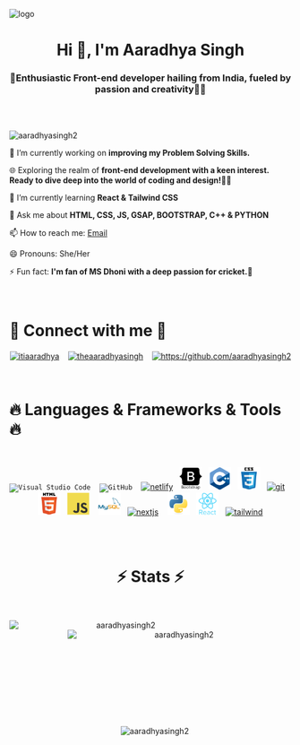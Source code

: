 ![logo](https://camo.githubusercontent.com/48ec00ed4c84e771db4a1db90b56352923a8d644452a32b434d68e97006c9337/68747470733a2f2f63686b736b696c6c732e636f6d2f77702d636f6e74656e742f75706c6f6164732f323032302f30342f504e432d416e696d617465642d42616e6e6572732e676966)
<h1 align="center">Hi 👋, I'm Aaradhya Singh</h1>
<h3 align="center">🚀Enthusiastic Front-end developer hailing from India, fueled by passion and creativity👩‍💻</h3>
<br><br>
<p align="left"> <img src="https://komarev.com/ghpvc/?username=aaradhyasingh2&label=Profile%20views&color=0e75b6&style=flat" alt="aaradhyasingh2" width="200"/></p>

🔭 I’m currently working on **improving my Problem Solving Skills.**

🌐 Exploring the realm of **front-end development with a keen interest. Ready to dive deep into the world of coding and design!👨‍💻**

🌱 I’m currently learning **React & Tailwind CSS**

💬 Ask me about **HTML, CSS, JS, GSAP, BOOTSTRAP, C++ & PYTHON**

📫 How to reach me: <a href="mailto: aaradhyas438@gmail.com">Email</a>
  
😄 Pronouns: She/Her

⚡ Fun fact: **I'm fan of MS Dhoni with a deep passion for cricket.🏏**
<br><br><br>
<h1 align="left">📧 Connect with me 📧</h1>
<p align="center">
<a href="https://twitter.com/itiaaradhya" target="blank"><img align="center" src="https://raw.githubusercontent.com/rahuldkjain/github-profile-readme-generator/master/src/images/icons/Social/twitter.svg" alt="itiaaradhya" height="30" width="40" /></a>&nbsp;&nbsp;&nbsp;
<a href="https://linkedin.com/in/theaaradhyasingh" target="blank"><img align="center" src="https://raw.githubusercontent.com/rahuldkjain/github-profile-readme-generator/master/src/images/icons/Social/linked-in-alt.svg" alt="theaaradhyasingh" height="30" width="40" /></a>&nbsp;&nbsp;&nbsp;
<a href="https://github.com/aaradhyasingh2" target="_blank"><img src="https://encrypted-tbn0.gstatic.com/images?q=tbn:ANd9GcRrjM9papizTbbsCBFN17Zu2SLi5oNIpSq4WQ&usqp=CAU" alt="https://github.com/aaradhyasingh2" height="40" align="center"/></a>
</p>
<br/>
<h1 align="left">🔥 Languages & Frameworks & Tools 🔥</h1>
<br>
<p align="Center">
  <code><img title="Visual Studio Code" height="30" src="https://w7.pngwing.com/pngs/905/947/png-transparent-microsoft-visual-studio-code-alt-macos-bigsur-icon-thumbnail.png"></code>&nbsp;&nbsp;&nbsp;
   <code><img title="GitHub" height="30" src="https://encrypted-tbn0.gstatic.com/images?q=tbn:ANd9GcRrjM9papizTbbsCBFN17Zu2SLi5oNIpSq4WQ&usqp=CAU"></code>&nbsp;&nbsp;&nbsp;
<a href="https://netlify.org/" target="_blank"><img title="Netlify" src="https://camo.githubusercontent.com/92dde1e7c42c013a5fce4dfeee0843f06710bfd38a610885e33a273c7eca0d22/68747470733a2f2f696d672e736869656c64732e696f2f62616467652f4e65746c6966792d3030433742373f7374796c653d666f722d7468652d6261646765266c6f676f3d6e65746c696679266c6f676f436f6c6f723d7768697465" alt="netlify" width="45" height="30"/></a>&nbsp;&nbsp;&nbsp;<a href="https://getbootstrap.com" target="_blank" rel="noreferrer"><img title="Bootstrap" src="https://raw.githubusercontent.com/devicons/devicon/master/icons/bootstrap/bootstrap-plain-wordmark.svg" alt="bootstrap" width="40" height="40"/></a>&nbsp;&nbsp;&nbsp;<a href="https://www.w3schools.com/cpp/" target="_blank" rel="noreferrer"><img title="C++" src="https://raw.githubusercontent.com/devicons/devicon/master/icons/cplusplus/cplusplus-original.svg" alt="cplusplus" width="40" height="40"/></a>&nbsp;&nbsp;&nbsp;<a href="https://www.w3schools.com/css/" target="_blank" rel="noreferrer"><img title="CSS3" src="https://raw.githubusercontent.com/devicons/devicon/master/icons/css3/css3-original-wordmark.svg" alt="css3" width="40" height="40"/></a>&nbsp;&nbsp;&nbsp;<a href="https://git-scm.com/" target="_blank" rel="noreferrer"><img title="Git" src="https://www.vectorlogo.zone/logos/git-scm/git-scm-icon.svg" alt="git" width="40" height="40"/></a>&nbsp;&nbsp;&nbsp;<a href="https://www.w3.org/html/" target="_blank" rel="noreferrer"><img title="HTML5" src="https://raw.githubusercontent.com/devicons/devicon/master/icons/html5/html5-original-wordmark.svg" alt="html5" width="40" height="40"/></a>&nbsp;&nbsp;&nbsp;<a href="https://developer.mozilla.org/en-US/docs/Web/JavaScript" target="_blank" rel="noreferrer"><img title="Javascript" src="https://raw.githubusercontent.com/devicons/devicon/master/icons/javascript/javascript-original.svg" alt="javascript" width="40" height="40"/></a> &nbsp;&nbsp;&nbsp;<a href="https://www.mysql.com/" target="_blank" rel="noreferrer"><img title="MySQL" src="https://raw.githubusercontent.com/devicons/devicon/master/icons/mysql/mysql-original-wordmark.svg" alt="mysql" width="40" height="40"/></a>&nbsp;&nbsp;&nbsp;<a href="https://nextjs.org/" target="_blank" rel="noreferrer"><img title="NEXT.Js" src="https://encrypted-tbn0.gstatic.com/images?q=tbn:ANd9GcRpWGQY8HRa1vnJnyJhc5sFk2RrjzjFDWn74hdZOfi62m5gt9TjSaAqQHGtPL-YMUpRwA&usqp=CAU" alt="nextjs" width="60" height="30"/></a> &nbsp;&nbsp;&nbsp;<a href="https://www.python.org" target="_blank" rel="noreferrer"><img title="Python" src="https://raw.githubusercontent.com/devicons/devicon/master/icons/python/python-original.svg" alt="python" width="40" height="40"/></a>&nbsp;&nbsp;&nbsp;<a href="https://reactjs.org/" target="_blank" rel="noreferrer"><img title="React" src="https://raw.githubusercontent.com/devicons/devicon/master/icons/react/react-original-wordmark.svg" alt="react" width="40" height="40"/></a>&nbsp;&nbsp;&nbsp;<a href="https://tailwindcss.com/" target="_blank" rel="noreferrer"><img title="Tailwind CSS" src="https://www.vectorlogo.zone/logos/tailwindcss/tailwindcss-icon.svg" alt="tailwind" width="40" height="40"/></a></p>
<br/><br/>
<h1 align="center">⚡ Stats ⚡</h1>
<br>
  <div align="center">
<p align="center">
  <img align="left" width=400 src="https://github-readme-streak-stats.herokuapp.com/?user=aaradhyasingh2&" alt="aaradhyasingh2" />
<img align="right" width=400 src="https://github-readme-stats.vercel.app/api?username=aaradhyasingh2&show_icons=true&locale=en" alt="aaradhyasingh2" />
</div>
<br><br><br><br><br><br><br><br><br><br><br>
<div align="center">&nbsp;&nbsp;&nbsp;
<img width=350 align="center" src="https://github-readme-stats.vercel.app/api/top-langs?username=aaradhyasingh2&show_icons=true&locale=en&layout=compact" alt="aaradhyasingh2" />
  </div>
</p>
<br>
